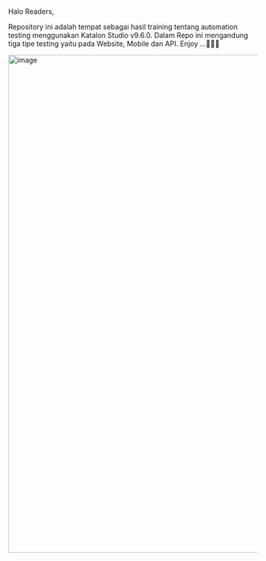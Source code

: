 Halo Readers,

Repository ini adalah tempat sebagai hasil training tentang automation testing menggunakan Katalon Studio v9.6.0.
Dalam Repo ini mengandung tiga tipe testing yaitu pada Website, Mobile dan API.
Enjoy ...🍻🍻🍻

<img width="1004" alt="image" src="https://github.com/user-attachments/assets/e1d6b0df-1f5b-4fac-955f-1891dafc3485">

